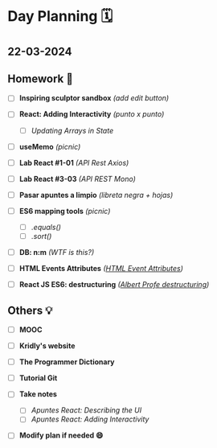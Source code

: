 # Day Planning :spiral_calendar:

## 22-03-2024

## Homework :pencil:

- [ ] **Inspiring sculptor sandbox** *(add edit button)*

- [ ] **React: Adding Interactivity** *(punto x punto)*
  
  - [ ] *Updating Arrays in State*

- [ ] **useMemo** *(picnic)*

- [ ] **Lab React #1-01** *(API Rest Axios)*

- [ ] **Lab React #3-03** *(API REST Mono)*

- [ ] **Pasar apuntes a limpio** *(libreta negra + hojas)*

- [ ] **ES6 mapping tools** *(picnic)*
  
  - [ ] *.equals()*
  - [ ] *.sort()*

- [ ] **DB: n:m** *(WTF is this?)*

- [ ] **HTML Events Attributes** *([HTML Event Attributes](https://www.w3schools.com/tags/ref_eventattributes.asp))*

- [ ] **React JS ES6: destructuring** *([Albert Profe destructuring](https://albertprofe.dev/reactjs/reactjs-es6-destructuring.html))*

## Others :bulb:

- [ ] **MOOC**

- [ ] **Kridly's website**

- [ ] **The Programmer Dictionary**

- [ ] **Tutorial Git**

- [ ] **Take notes**
  
  - [ ] *Apuntes React: Describing the UI*
  - [ ] *Apuntes React: Adding Interactivity*

- [ ] **Modify plan if needed :smile:**
